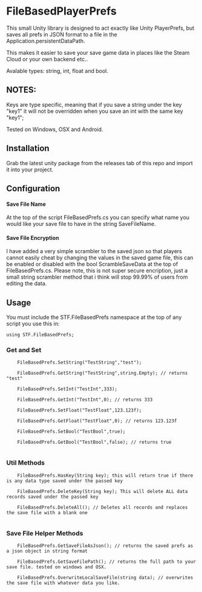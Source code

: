 # FileBasedPlayerPrefs

This small Unity library is designed to act exactly like Unity PlayerPrefs, but saves all prefs in JSON format to a file in the Application.persistentDataPath.

This makes it easier to save your save game data in places like the Steam Cloud or your own backend etc..

Avalable types: string, int, float and bool.

## NOTES:

Keys are type specific, meaning that if you save a string under the key "key1" it will not be overridden when you save an int with the same key "key1";

Tested on Windows, OSX and Android.

## Installation

Grab the latest unity package from the releases tab of this repo and import it into your project.

## Configuration

#### Save File Name

At the top of the script FileBasedPrefs.cs you can specify what name you would like your save file to have in the string SaveFileName.

#### Save File Encryption

I have added a very simple scrambler to the saved json so that players cannot easily cheat by changing the values in the saved game file, this can be enabled or disabled with the bool ScrambleSaveData at the top of FileBasedPrefs.cs. Please note, this is not super secure encription, just a small string scrambler method that i think will stop 99.99% of users from editing the data.

## Usage

You must include the STF.FileBasedPrefs namespace at the top of any script you use this in:
```
using STF.FileBasedPrefs;
```
### Get and Set
```
    FileBasedPrefs.SetString("TestString","test");

    FileBasedPrefs.GetString("TestString",string.Empty); // returns "test"
    
    FileBasedPrefs.SetInt("TestInt",333);

    FileBasedPrefs.GetInt("TestInt",0); // returns 333
    
    FileBasedPrefs.SetFloat("TestFloat",123.123f);

    FileBasedPrefs.GetFloat("TestFloat",0); // returns 123.123f
    
    FileBasedPrefs.SetBool("TestBool",true);

    FileBasedPrefs.GetBool("TestBool",false); // returns true
    
```

### Util Methods
```
    FileBasedPrefs.HasKey(String key); this will return true if there is any data type saved under the passed key
    
    FileBasedPrefs.DeleteKey(String key); This will delete ALL data records saved under the passed key

    FileBasedPrefs.DeleteAll(); // Deletes all records and replaces the save file with a blank one
    
```
### Save File Helper Methods
```
    FileBasedPrefs.GetSaveFileAsJson(); // returns the saved prefs as a json object in string format 
    
    FileBasedPrefs.GetSaveFilePath(); // returns the full path to your save file. tested on windows and OSX.
    
    FileBasedPrefs.OverwriteLocalSaveFile(string data); // overwrites the save file with whatever data you like.
```

